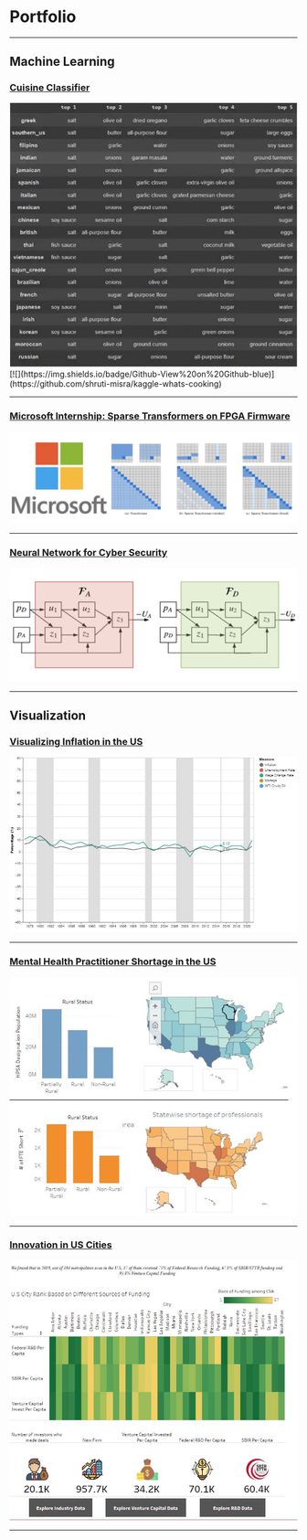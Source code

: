 # Portfolio

---

## Machine Learning 

### [Cuisine Classifier](https://medium.com/p/8d75a90a69d7)
<img src="images/cuisine.JPG"/>
[![](https://img.shields.io/badge/Github-View%20on%20Github-blue)](https://github.com/shruti-misra/kaggle-whats-cooking)

---

### [Microsoft Internship: Sparse Transformers on FPGA Firmware](/pdf/bert.pdf)
<img src="images/ms.png"/>

---
### [Neural Network for Cyber Security](/pdf/CDC_presentation_portfolio.pdf)
<img src="images/picnn.png"/>

---


## Visualization

### [Visualizing Inflation in the US](https://shruti-misra.github.io/inflation_viz/)
<img src="images/inflation.JPG"/>

---
### [Mental Health Practitioner Shortage in the US](https://public.tableau.com/app/profile/shruti.misra/viz/MentalHealthProfessionalsShortageintheU_S/Dashboard1)
<img src="images/mentalhealth.JPG"/>

---

### [Innovation in US Cities](https://shruti-misra.github.io/innovation-dashboard/)
<img src="images/innovation.JPG"/>

---